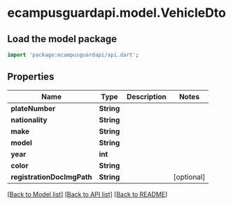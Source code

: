 # ecampusguardapi.model.VehicleDto

## Load the model package
```dart
import 'package:ecampusguardapi/api.dart';
```

## Properties
Name | Type | Description | Notes
------------ | ------------- | ------------- | -------------
**plateNumber** | **String** |  | 
**nationality** | **String** |  | 
**make** | **String** |  | 
**model** | **String** |  | 
**year** | **int** |  | 
**color** | **String** |  | 
**registrationDocImgPath** | **String** |  | [optional] 

[[Back to Model list]](../README.md#documentation-for-models) [[Back to API list]](../README.md#documentation-for-api-endpoints) [[Back to README]](../README.md)


